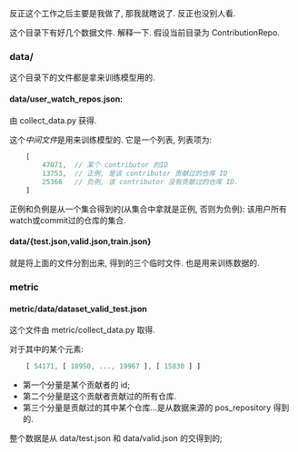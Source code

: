 反正这个工作之后主要是我做了, 那我就瞎说了. 反正也没别人看. 

这个目录下有好几个数据文件. 解释一下. 假设当前目录为 ContributionRepo. 


### data/ 

这个目录下的文件都是拿来训练模型用的.

#### data/user_watch_repos.json: 

由 collect_data.py 获得. 

这个*中间文件*是用来训练模型的. 它是一个列表, 列表项为: 
    

```javascript
    [
        47071,  // 某个 contributor 的ID
        13753,  // 正例, 是该 contributor 贡献过的仓库 ID
        25366   // 负例, 该 contributor 没有贡献过的仓库 ID. 
    ]
```

正例和负例是从一个集合得到的(从集合中拿就是正例, 否则为负例): 该用户所有watch或commit过的仓库的集合.


#### data/{test.json,valid.json,train.json}

就是将上面的文件分割出来, 得到的三个临时文件. 也是用来训练数据的. 


### metric

#### metric/data/dataset_valid_test.json

这个文件由 metric/collect_data.py 取得. 

对于其中的某个元素: 

```javascript
    [ 54171, [ 18950, ..., 19967 ], [ 15830 ] ]
```

- 第一个分量是某个贡献者的 id; 
- 第二个分量是这个贡献者贡献过的所有仓库.
- 第三个分量是贡献过的其中某个仓库...是从数据来源的 pos_repository 得到的. 

整个数据是从 data/test.json 和 data/valid.json 的交得到的; 

